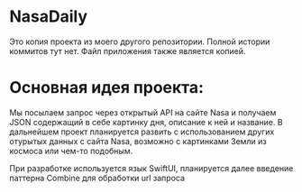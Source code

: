 # NasaDaily
Это копия проекта из моего другого репозитории. Полной истории коммитов тут нет. Файл приложения также является копией.

# Основная идея проекта:
Мы посылаем запрос через открытый API на сайте Nasa и получаем JSON содержащий в себе картинку дня, описание к ней и название. В дальнейшем проект планируется развить с использованием других отурытых данных с сайта Nasa, возможно с картинками Земли из космоса или чем-то подобным.

При разработке используется язык SwiftUI, планируется далее введение паттерна Combine для обработки url запроса
